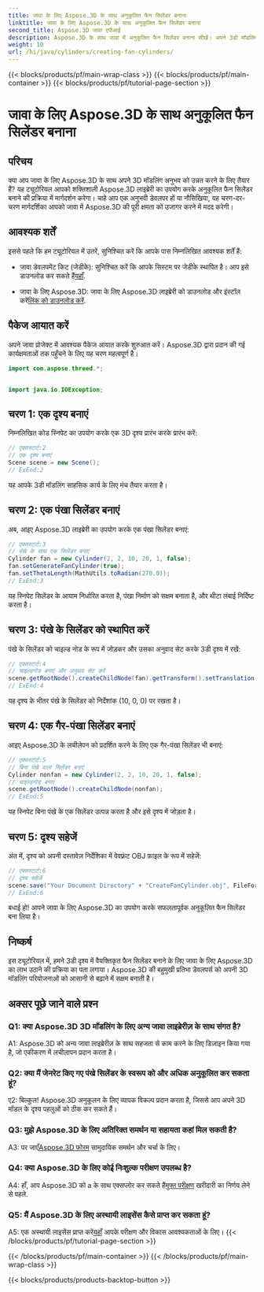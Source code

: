 ```yaml
---
title: जावा के लिए Aspose.3D के साथ अनुकूलित फैन सिलेंडर बनाना
linktitle: जावा के लिए Aspose.3D के साथ अनुकूलित फैन सिलेंडर बनाना
second_title: Aspose.3D जावा एपीआई
description: Aspose.3D के साथ जावा में अनुकूलित फैन सिलेंडर बनाना सीखें। अपने 3डी मॉडलिंग गेम को सहजता से उन्नत करें।
weight: 10
url: /hi/java/cylinders/creating-fan-cylinders/
---
```


{{< blocks/products/pf/main-wrap-class >}}
{{< blocks/products/pf/main-container >}}
{{< blocks/products/pf/tutorial-page-section >}}

# जावा के लिए Aspose.3D के साथ अनुकूलित फैन सिलेंडर बनाना

## परिचय

क्या आप जावा के लिए Aspose.3D के साथ अपने 3D मॉडलिंग अनुभव को उन्नत करने के लिए तैयार हैं? यह ट्यूटोरियल आपको शक्तिशाली Aspose.3D लाइब्रेरी का उपयोग करके अनुकूलित फैन सिलेंडर बनाने की प्रक्रिया में मार्गदर्शन करेगा। चाहे आप एक अनुभवी डेवलपर हों या नौसिखिया, यह चरण-दर-चरण मार्गदर्शिका आपको जावा में Aspose.3D की पूरी क्षमता को उजागर करने में मदद करेगी।

## आवश्यक शर्तें

इससे पहले कि हम ट्यूटोरियल में उतरें, सुनिश्चित करें कि आपके पास निम्नलिखित आवश्यक शर्तें हैं:

- जावा डेवलपमेंट किट (जेडीके): सुनिश्चित करें कि आपके सिस्टम पर जेडीके स्थापित है। आप इसे डाउनलोड कर सकते हैं[यहाँ](https://www.oracle.com/java/technologies/javase-downloads.html).

-  जावा के लिए Aspose.3D: जावा के लिए Aspose.3D लाइब्रेरी को डाउनलोड और इंस्टॉल करें[लिंक को डाउनलोड करें](https://releases.aspose.com/3d/java/).

## पैकेज आयात करें

अपने जावा प्रोजेक्ट में आवश्यक पैकेज आयात करके शुरुआत करें। Aspose.3D द्वारा प्रदान की गई कार्यक्षमताओं तक पहुँचने के लिए यह चरण महत्वपूर्ण है।

```java
import com.aspose.threed.*;


import java.io.IOException;
```

## चरण 1: एक दृश्य बनाएं

निम्नलिखित कोड स्निपेट का उपयोग करके एक 3D दृश्य प्रारंभ करके प्रारंभ करें:

```java
// एक्सस्टार्ट:2
// एक दृश्य बनाएं
Scene scene = new Scene();
// ExEnd:2
```

यह आपके 3डी मॉडलिंग साहसिक कार्य के लिए मंच तैयार करता है।

## चरण 2: एक पंखा सिलेंडर बनाएं

अब, आइए Aspose.3D लाइब्रेरी का उपयोग करके एक पंखा सिलेंडर बनाएं:

```java
// एक्सस्टार्ट:3
// पंखे के साथ एक सिलेंडर बनाएं
Cylinder fan = new Cylinder(2, 2, 10, 20, 1, false);
fan.setGenerateFanCylinder(true);
fan.setThetaLength(MathUtils.toRadian(270.0));
// ExEnd:3
```

यह स्निपेट सिलेंडर के आयाम निर्धारित करता है, पंखा निर्माण को सक्षम बनाता है, और थीटा लंबाई निर्दिष्ट करता है।

## चरण 3: पंखे के सिलेंडर को स्थापित करें

पंखे के सिलेंडर को चाइल्ड नोड के रूप में जोड़कर और उसका अनुवाद सेट करके 3डी दृश्य में रखें:

```java
// एक्सस्टार्ट:4
// चाइल्डनोड बनाएं और अनुवाद सेट करें
scene.getRootNode().createChildNode(fan).getTransform().setTranslation(10, 0, 0);
// ExEnd:4
```

यह दृश्य के भीतर पंखे के सिलेंडर को निर्देशांक (10, 0, 0) पर रखता है।

## चरण 4: एक गैर-पंखा सिलेंडर बनाएं

आइए Aspose.3D के लचीलेपन को प्रदर्शित करने के लिए एक गैर-पंखा सिलेंडर भी बनाएं:

```java
// एक्सस्टार्ट:5
// बिना पंखे वाला सिलेंडर बनाएं
Cylinder nonfan = new Cylinder(2, 2, 10, 20, 1, false);
// चाइल्डनोड बनाएं
scene.getRootNode().createChildNode(nonfan);
// ExEnd:5
```

यह स्निपेट बिना पंखे के एक सिलेंडर उत्पन्न करता है और इसे दृश्य में जोड़ता है।

## चरण 5: दृश्य सहेजें

अंत में, दृश्य को अपनी दस्तावेज़ निर्देशिका में वेवफ़्रंट OBJ फ़ाइल के रूप में सहेजें:

```java
// एक्सस्टार्ट:6
// दृश्य सहेजें
scene.save("Your Document Directory" + "CreateFanCylinder.obj", FileFormat.WAVEFRONTOBJ);
// ExEnd:6
```

बधाई हो! आपने जावा के लिए Aspose.3D का उपयोग करके सफलतापूर्वक अनुकूलित फैन सिलेंडर बना लिया है।

## निष्कर्ष

इस ट्यूटोरियल में, हमने 3डी दृश्य में वैयक्तिकृत फैन सिलेंडर बनाने के लिए जावा के लिए Aspose.3D का लाभ उठाने की प्रक्रिया का पता लगाया। Aspose.3D की बहुमुखी प्रतिभा डेवलपर्स को अपनी 3D मॉडलिंग परियोजनाओं को आसानी से बढ़ाने में सक्षम बनाती है।

## अक्सर पूछे जाने वाले प्रश्न

### Q1: क्या Aspose.3D 3D मॉडलिंग के लिए अन्य जावा लाइब्रेरीज़ के साथ संगत है?

A1: Aspose.3D को अन्य जावा लाइब्रेरीज़ के साथ सहजता से काम करने के लिए डिज़ाइन किया गया है, जो एकीकरण में लचीलापन प्रदान करता है।

### Q2: क्या मैं जेनरेट किए गए पंखे सिलेंडर के स्वरूप को और अधिक अनुकूलित कर सकता हूं?

ए2: बिल्कुल! Aspose.3D अनुकूलन के लिए व्यापक विकल्प प्रदान करता है, जिससे आप अपने 3D मॉडल के दृश्य पहलुओं को ठीक कर सकते हैं।

### Q3: मुझे Aspose.3D के लिए अतिरिक्त समर्थन या सहायता कहां मिल सकती है?

 A3: पर जाएँ[Aspose.3D फोरम](https://forum.aspose.com/c/3d/18) सामुदायिक समर्थन और चर्चा के लिए।

### Q4: क्या Aspose.3D के लिए कोई निःशुल्क परीक्षण उपलब्ध है?

 A4: हाँ, आप Aspose.3D को a के साथ एक्सप्लोर कर सकते हैं[मुफ्त परीक्षण](https://releases.aspose.com/) खरीदारी का निर्णय लेने से पहले.

### Q5: मैं Aspose.3D के लिए अस्थायी लाइसेंस कैसे प्राप्त कर सकता हूं?

 A5: एक अस्थायी लाइसेंस प्राप्त करें[यहाँ](https://purchase.aspose.com/temporary-license/) आपके परीक्षण और विकास आवश्यकताओं के लिए।
{{< /blocks/products/pf/tutorial-page-section >}}

{{< /blocks/products/pf/main-container >}}
{{< /blocks/products/pf/main-wrap-class >}}

{{< blocks/products/products-backtop-button >}}
